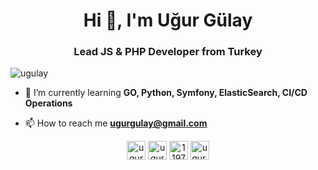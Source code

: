 <h1 align="center">Hi 👋, I'm Uğur Gülay</h1>
<h3 align="center">Lead JS & PHP Developer from Turkey</h3>

<p align="left"> <img src="https://komarev.com/ghpvc/?username=ugulay" alt="ugulay" /> </p>

- 🌱 I’m currently learning **GO, Python, Symfony, ElasticSearch, CI/CD Operations**

- 📫 How to reach me **ugurgulay@gmail.com**


<p align="center">
<a href="https://twitter.com/ugurgulay" target="blank"><img align="center" src="https://cdn.jsdelivr.net/npm/simple-icons@3.0.1/icons/twitter.svg" alt="ugurgulay" height="30" width="30" /></a>
<a href="https://linkedin.com/in/ugurgulay" target="blank"><img align="center" src="https://cdn.jsdelivr.net/npm/simple-icons@3.0.1/icons/linkedin.svg" alt="ugurgulay" height="30" width="30" /></a>
<a href="https://stackoverflow.com/users/11975868" target="blank"><img align="center" src="https://cdn.jsdelivr.net/npm/simple-icons@3.0.1/icons/stackoverflow.svg" alt="11975868" height="30" width="30" /></a>
<a href="https://instagram.com/ugur.gulay" target="blank"><img align="center" src="https://cdn.jsdelivr.net/npm/simple-icons@3.0.1/icons/instagram.svg" alt="ugur.gulay" height="30" width="30" /></a>
</p>
